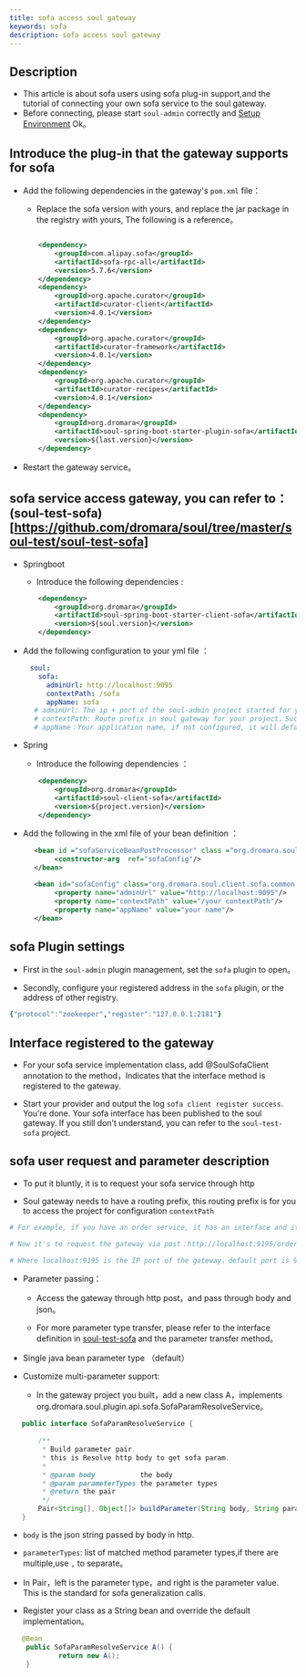 ```yaml
---
title: sofa access soul gateway
keywords: sofa
description: sofa access soul gateway
---
```


## Description

* This article is about sofa users using sofa plug-in support,and the tutorial of connecting your own sofa service to the soul gateway.
* Before connecting, please start `soul-admin` correctly and [Setup Environment](../soul-set-up) Ok。

## Introduce the plug-in that the gateway supports for sofa

* Add the following dependencies in the gateway's `pom.xml` file：

  * Replace the sofa version with yours, and replace the jar package in the registry with yours, The following is a reference。

 ```xml

	    <dependency>
            <groupId>com.alipay.sofa</groupId>
            <artifactId>sofa-rpc-all</artifactId>
            <version>5.7.6</version>
        </dependency>
        <dependency>
            <groupId>org.apache.curator</groupId>
            <artifactId>curator-client</artifactId>
            <version>4.0.1</version>
        </dependency>
        <dependency>
            <groupId>org.apache.curator</groupId>
            <artifactId>curator-framework</artifactId>
            <version>4.0.1</version>
        </dependency>
        <dependency>
            <groupId>org.apache.curator</groupId>
            <artifactId>curator-recipes</artifactId>
            <version>4.0.1</version>
        </dependency>
        <dependency>
            <groupId>org.dromara</groupId>
            <artifactId>soul-spring-boot-starter-plugin-sofa</artifactId>
            <version>${last.version}</version>
        </dependency>

  ```

* Restart the gateway service。

## sofa service access gateway, you can refer to：(soul-test-sofa)[https://github.com/dromara/soul/tree/master/soul-test/soul-test-sofa]

 * Springboot

    * Introduce the following dependencies :
 ```xml
        <dependency>
            <groupId>org.dromara</groupId>
            <artifactId>soul-spring-boot-starter-client-sofa</artifactId>
            <version>${soul.version}</version>
        </dependency>
 ```

  * Add the following configuration to your yml file ：

   ```yaml
        soul:
          sofa:
            adminUrl: http://localhost:9095
            contextPath: /sofa
            appName: sofa
         # adminUrl: The ip + port of the soul-admin project started for you, pay attention to adding http://
         # contextPath: Route prefix in soul gateway for your project，Such as /order ，/product etc，The gateway will route according to your prefix.
         # appName：Your application name, if not configured, it will default to the name in the application in the sofa configuration
  ```

* Spring

   * Introduce the following dependencies ：
 ```xml
        <dependency>
            <groupId>org.dromara</groupId>
            <artifactId>soul-client-sofa</artifactId>
            <version>${project.version}</version>
        </dependency>
   ```
   * Add the following in the xml file of your bean definition ：
   
  ```xml
        <bean id ="sofaServiceBeanPostProcessor" class ="org.dromara.soul.client.sofa.SofaServiceBeanPostProcessor">
             <constructor-arg  ref="sofaConfig"/>
        </bean>

        <bean id="sofaConfig" class="org.dromara.soul.client.sofa.common.config.SofaConfig">
             <property name="adminUrl" value="http://localhost:9095"/>
             <property name="contextPath" value="/your contextPath"/>
             <property name="appName" value="your name"/>
        </bean>
   ```

## sofa Plugin settings

* First in the `soul-admin` plugin management, set the `sofa` plugin to open。

* Secondly, configure your registered address in the `sofa` plugin, or the address of other registry.

```yaml
{"protocol":"zookeeper","register":"127.0.0.1:2181"}
```

## Interface registered to the gateway

* For your sofa service implementation class, add @SoulSofaClient annotation to the method，Indicates that the interface method is registered to the gateway.

* Start your provider and output the log `sofa client register success`. You’re done. Your sofa interface has been published to the soul gateway. If you still don’t understand, you can refer to the `soul-test-sofa` project.

## sofa user request and parameter description

* To put it bluntly, it is to request your sofa service through http

* Soul gateway needs to have a routing prefix, this routing prefix is ​​for you to access the project for configuration `contextPath`

```yaml
# For example, if you have an order service, it has an interface and its registration path /order/test/save

# Now it's to request the gateway via post：http://localhost:9195/order/test/save

# Where localhost:9195 is the IP port of the gateway，default port is 9195 ，/order is the contextPath of your sofa access gateway configuration
```

* Parameter passing：

   * Access the gateway through http post，and pass through body and json。

   * For more parameter type transfer, please refer to the interface definition in [soul-test-sofa](https://github.com/dromara/soul/tree/master/soul-test/soul-test-sofa) and the parameter transfer method。

* Single java bean parameter type （default）

* Customize multi-parameter support:

  * In the gateway project you built，add a new class A，implements org.dromara.soul.plugin.api.sofa.SofaParamResolveService。

 ```java
    public interface SofaParamResolveService {
    
        /**
         * Build parameter pair.
         * this is Resolve http body to get sofa param.
         *
         * @param body           the body
         * @param parameterTypes the parameter types
         * @return the pair
         */
        Pair<String[], Object[]> buildParameter(String body, String parameterTypes);
    }
  ```

  * `body` is the json string passed by body in http. 

  *  `parameterTypes`: list of matched method parameter types,if there are multiple,use `,` to separate。

  *  In Pair，left is the parameter type，and right is the parameter value. This is the standard for sofa generalization calls.

  * Register your class as a String bean and override the default implementation。

 ```java
    @Bean
     public SofaParamResolveService A() {
             return new A();
     }
  ```
